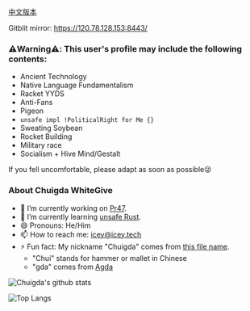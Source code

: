 [中文版本](https://github.com/chuigda/chuigda/blob/main/README_cn.md)

Gitblit mirror: https://120.78.128.153:8443/

### ⚠️Warning⚠️: This user's profile may include the following contents:
 - Ancient Technology
 - Native Language Fundamentalism
 - Racket YYDS
 - Anti-Fans
 - Pigeon
 - `unsafe impl !PoliticalRight for Me {}`
 - Sweating Soybean
 - Rocket Building
 - Military race
 - Socialism + Hive Mind/Gestalt

If you fell uncomfortable, please adapt as soon as possible😜

### About Chuigda WhiteGive
- 🔭 I’m currently working on [Pr47](https://github.com/Pr47/Pr47).
- 🌱 I’m currently learning [unsafe Rust](https://doc.rust-lang.org/nomicon).
- 😄 Pronouns: He/Him
- 📫 How to reach me: [icey@icey.tech](mailto://icey@icey.tech)
- ⚡ Fun fact: My nickname "Chuigda" comes from [this file name](https://github.com/ice1000/learn/blob/master/Agda/Chuigda.agda).
  - "Chui" stands for hammer or mallet in Chinese
  - "gda" comes from [Agda](https://github.com/agda/agda)

![Chuigda's github stats](https://github-readme-stats-one-bice.vercel.app/api?username=chuigda&show_icons=true&include_all_commits=true&role=OWNER,ORGANIZATION_MEMBER)

![Top Langs](https://github-readme-stats-one-bice.vercel.app/api/top-langs/?username=chuigda&langs_count=10&layout=compact&role=OWNER,ORGANIZATION_MEMBER)
